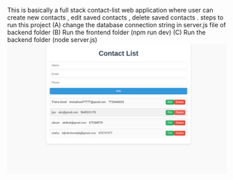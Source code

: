 This is basically a full stack contact-list web application where user can create new contacts , edit saved contacts , delete saved contacts .
steps to run this project 
(A) change the database connection string in server.js file of backend folder 
(B) Run the frontend folder (npm run dev)
(C) Run the backend folder (node server.js)
![image is not available](demo.png)

